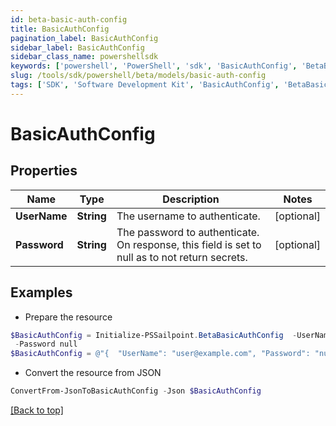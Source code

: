```yaml
---
id: beta-basic-auth-config
title: BasicAuthConfig
pagination_label: BasicAuthConfig
sidebar_label: BasicAuthConfig
sidebar_class_name: powershellsdk
keywords: ['powershell', 'PowerShell', 'sdk', 'BasicAuthConfig', 'BetaBasicAuthConfig'] 
slug: /tools/sdk/powershell/beta/models/basic-auth-config
tags: ['SDK', 'Software Development Kit', 'BasicAuthConfig', 'BetaBasicAuthConfig']
---
```



# BasicAuthConfig

## Properties

Name | Type | Description | Notes
------------ | ------------- | ------------- | -------------
**UserName** | **String** | The username to authenticate. | [optional] 
**Password** | **String** | The password to authenticate. On response, this field is set to null as to not return secrets. | [optional] 

## Examples

- Prepare the resource
```powershell
$BasicAuthConfig = Initialize-PSSailpoint.BetaBasicAuthConfig  -UserName user@example.com `
 -Password null
$BasicAuthConfig = @"{  "UserName": "user@example.com", "Password": "null" }"@
```

- Convert the resource from JSON
```powershell
ConvertFrom-JsonToBasicAuthConfig -Json $BasicAuthConfig
```


[[Back to top]](#) 

